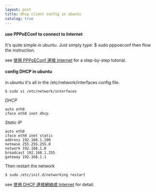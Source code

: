 ```yaml
---
layout: post
title: dhcp client config in ubuntu
catalog: true
---
```


#### use PPPoEConf to connect to Internet

It's quite simple in ubuntu. Just simply type:
    $ sudo pppoeconf
then flow the instruction.

see [使用 PPPoEConf 連接 Internet](http://wiki.linux.org.hk/w/Connect_Internet_with_PPPoEConf) for a step-by-step tutorial.

#### config DHCP in ubuntu

in ubuntu it's all in the /etc/network/interfaces config file.

    $ sudo vi /etc/network/interfaces

*DHCP*

    auto eth0
    iface eth0 inet dhcp

*Static IP*

    auto eth0
    iface eth0 inet static
    address 192.168.1.100
    netmask 255.255.255.0
    network 192.168.1.0
    broadcast 192.168.1.255
    gateway 192.168.1.1

Then restart the network

    $ sudo /etc/init.d/networking restart 

see [使用 DHCP 連接網絡或 Internet](http://wiki.linux.org.hk/w/Connect_network_with_DHCP) for detail.

